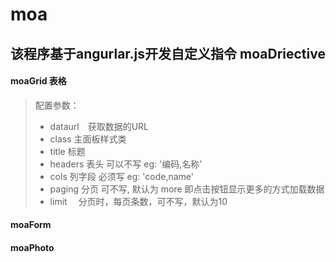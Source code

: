 moa
======
该程序基于angurlar.js开发自定义指令
moaDriective
------------
#### moaGrid 表格
> 配置参数：
> * dataurl　获取数据的URL 
> * class    主面板样式类
> * title    标题
> * headers  表头 可以不写  eg: '编码,名称'
> * cols     列字段  必须写 eg: 'code,name'
> * paging   分页 可不写, 默认为 more 即点击按钮显示更多的方式加载数据
> * limit　  分页时，每页条数，可不写，默认为10


#### moaForm


#### moaPhoto
